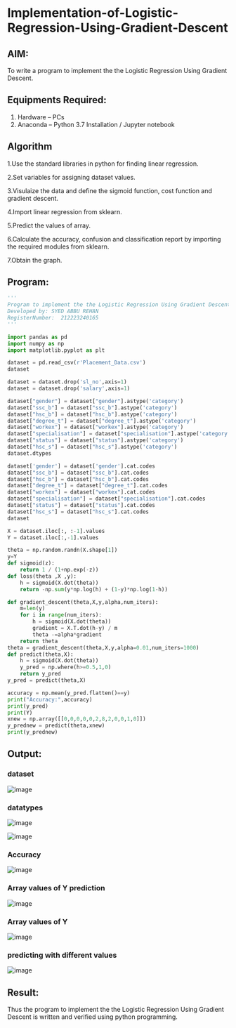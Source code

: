 # Implementation-of-Logistic-Regression-Using-Gradient-Descent

## AIM:
To write a program to implement the the Logistic Regression Using Gradient Descent.

## Equipments Required:
1. Hardware – PCs
2. Anaconda – Python 3.7 Installation / Jupyter notebook

## Algorithm
1.Use the standard libraries in python for finding linear regression.

2.Set variables for assigning dataset values.

3.Visulaize the data and define the sigmoid function, cost function and gradient descent.

4.Import linear regression from sklearn.

5.Predict the values of array.

6.Calculate the accuracy, confusion and classification report by importing the required modules from sklearn.

7.Obtain the graph.

## Program:
```python
'''
Program to implement the the Logistic Regression Using Gradient Descent.
Developed by: SYED ABBU REHAN
RegisterNumber:  212223240165
'''

import pandas as pd
import numpy as np
import matplotlib.pyplot as plt

dataset = pd.read_csv(r'Placement_Data.csv')
dataset

dataset = dataset.drop('sl_no',axis=1)
dataset = dataset.drop('salary',axis=1)

dataset["gender"] = dataset["gender"].astype('category')
dataset["ssc_b"] = dataset["ssc_b"].astype('category')
dataset["hsc_b"] = dataset["hsc_b"].astype('category')
dataset["degree_t"] = dataset["degree_t"].astype('category')
dataset["workex"] = dataset["workex"].astype('category')
dataset["specialisation"] = dataset["specialisation"].astype('category')
dataset["status"] = dataset["status"].astype('category')
dataset["hsc_s"] = dataset["hsc_s"].astype('category')
dataset.dtypes

dataset['gender'] = dataset['gender'].cat.codes
dataset["ssc_b"] = dataset["ssc_b"].cat.codes
dataset["hsc_b"] = dataset["hsc_b"].cat.codes
dataset["degree_t"] = dataset["degree_t"].cat.codes
dataset["workex"] = dataset["workex"].cat.codes
dataset["specialisation"] = dataset["specialisation"].cat.codes
dataset["status"] = dataset["status"].cat.codes
dataset["hsc_s"] = dataset["hsc_s"].cat.codes
dataset

X = dataset.iloc[:, :-1].values
Y = dataset.iloc[:,-1].values

theta = np.random.randn(X.shape[1])
y=Y
def sigmoid(z):
    return 1 / (1+np.exp(-z))
def loss(theta ,X ,y):
    h = sigmoid(X.dot(theta))
    return -np.sum(y*np.log(h) + (1-y)*np.log(1-h))

def gradient_descent(theta,X,y,alpha,num_iters):
    m=len(y)
    for i in range(num_iters):
        h = sigmoid(X.dot(theta))
        gradient = X.T.dot(h-y) / m
        theta -=alpha*gradient
    return theta
theta = gradient_descent(theta,X,y,alpha=0.01,num_iters=1000)
def predict(theta,X):
    h = sigmoid(X.dot(theta))
    y_pred = np.where(h>=0.5,1,0)
    return y_pred
y_pred = predict(theta,X)

accuracy = np.mean(y_pred.flatten()==y)
print("Accuracy:",accuracy)
print(y_pred)
print(Y)
xnew = np.array([[0,0,0,0,0,2,8,2,0,0,1,0]])
y_prednew = predict(theta,xnew)
print(y_prednew)
```

## Output:
### dataset
![image](https://github.com/Abburehan/-Implementation-of-Logistic-Regression-Using-Gradient-Descent/assets/138849336/f84e604c-4d6c-414b-876a-1fae46a63caf)

### datatypes
![image](https://github.com/Abburehan/-Implementation-of-Logistic-Regression-Using-Gradient-Descent/assets/138849336/e869aa31-8dd7-4ba3-9267-e3ed06df1120)

![image](https://github.com/Abburehan/-Implementation-of-Logistic-Regression-Using-Gradient-Descent/assets/138849336/7564e5c0-bca9-4a83-80af-9426f3169fd0)

### Accuracy
![image](https://github.com/Abburehan/-Implementation-of-Logistic-Regression-Using-Gradient-Descent/assets/138849336/e4eceefe-69de-4d45-8846-7b1cd759c52d)

### Array values of Y prediction
![image](https://github.com/Abburehan/-Implementation-of-Logistic-Regression-Using-Gradient-Descent/assets/138849336/dd1b2004-ee7e-43ae-8558-38bf8b201f3c)

### Array values of Y
![image](https://github.com/Abburehan/-Implementation-of-Logistic-Regression-Using-Gradient-Descent/assets/138849336/fddc5cb3-3ad0-4484-8423-44b304e13db8)

### predicting with different values
![image](https://github.com/Abburehan/-Implementation-of-Logistic-Regression-Using-Gradient-Descent/assets/138849336/334f4ce9-1809-4eb8-85cd-6d2cbc4266ef)

## Result:
Thus the program to implement the the Logistic Regression Using Gradient Descent is written and verified using python programming.
